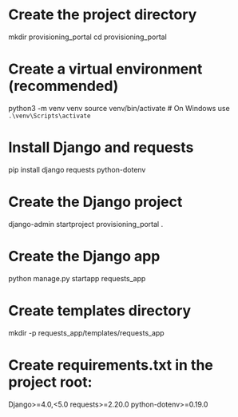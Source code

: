 # Create the project directory
mkdir provisioning_portal
cd provisioning_portal

# Create a virtual environment (recommended)
python3 -m venv venv
source venv/bin/activate  # On Windows use `.\venv\Scripts\activate`

# Install Django and requests
pip install django requests python-dotenv

# Create the Django project
django-admin startproject provisioning_portal .

# Create the Django app
python manage.py startapp requests_app

# Create templates directory
mkdir -p requests_app/templates/requests_app

# Create requirements.txt in the project root:
Django>=4.0,<5.0
requests>=2.20.0
python-dotenv>=0.19.0